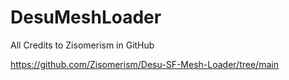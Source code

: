 # DesuMeshLoader
All Credits to Zisomerism in GitHub

https://github.com/Zisomerism/Desu-SF-Mesh-Loader/tree/main
